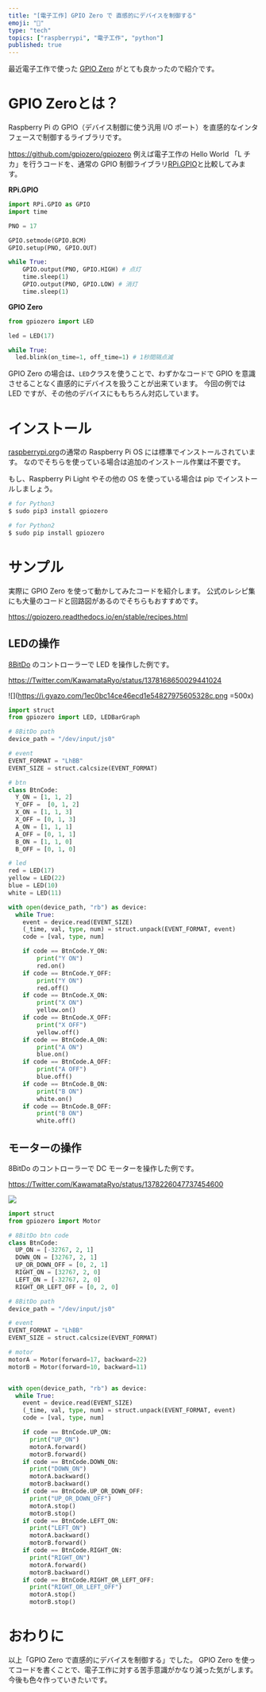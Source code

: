 ```yaml
---
title: "[電子工作] GPIO Zero で 直感的にデバイスを制御する"
emoji: "🛵"
type: "tech"
topics: ["raspberrypi", "電子工作", "python"]
published: true
---
```


最近電子工作で使った [GPIO Zero](https://github.com/gpiozero/gpiozero) がとても良かったので紹介です。

# GPIO Zeroとは？

Raspberry Pi の GPIO（デバイス制御に使う汎用 I/O ポート）を直感的なインタフェースで制御するライブラリです。

https://github.com/gpiozero/gpiozero 例えば電子工作の Hello World 「L チカ」を行うコードを、通常の GPIO 制御ライブラリ[RPi.GPIO](https://pypi.org/project/RPi.GPIO/)と比較してみます。

**RPi.GPIO**

```py
import RPi.GPIO as GPIO
import time

PNO = 17

GPIO.setmode(GPIO.BCM)
GPIO.setup(PNO, GPIO.OUT)

while True:
    GPIO.output(PNO, GPIO.HIGH) # 点灯
    time.sleep(1)
    GPIO.output(PNO, GPIO.LOW) # 消灯
    time.sleep(1)
```

**GPIO Zero**

```py
from gpiozero import LED

led = LED(17)

while True:
  led.blink(on_time=1, off_time=1) # 1秒間隔点滅
```

GPIO Zero の場合は、`LED`クラスを使うことで、わずかなコードで GPIO を意識させることなく直感的にデバイスを扱うことが出来ています。
今回の例では LED ですが、その他のデバイスにももちろん対応しています。

# インストール
[raspberrypi.org](raspberrypi.org)の通常の Raspberry Pi OS には標準でインストールされています。
なのでそちらを使っている場合は追加のインストール作業は不要です。

もし、Raspberry Pi Light やその他の OS を使っている場合は pip でインストールしましょう。

```bash
# for Python3
$ sudo pip3 install gpiozero

# for Python2
$ sudo pip install gpiozero
```
# サンプル

実際に GPIO Zero を使って動かしてみたコードを紹介します。
公式のレシピ集にも大量のコードと回路図があるのでそちらもおすすめです。

https://gpiozero.readthedocs.io/en/stable/recipes.html

## LEDの操作

[8BitDo](https://www.8bitdo.com/zero2/) のコントローラーで LED を操作した例です。

https://Twitter.com/KawamataRyo/status/1378168650029441024

![](https://i.gyazo.com/1ec0bc14ce46ecd1e54827975605328c.png =500x)


```py:led.py
import struct
from gpiozero import LED, LEDBarGraph

# 8BitDo path
device_path = "/dev/input/js0"

# event
EVENT_FORMAT = "LhBB"
EVENT_SIZE = struct.calcsize(EVENT_FORMAT)

# btn
class BtnCode:
  Y_ON = [1, 1, 2]
  Y_OFF =  [0, 1, 2]
  X_ON = [1, 1, 3]
  X_OFF = [0, 1, 3]
  A_ON = [1, 1, 1]
  A_OFF = [0, 1, 1]
  B_ON = [1, 1, 0]
  B_OFF = [0, 1, 0]

# led
red = LED(17)
yellow = LED(22)
blue = LED(10)
white = LED(11)

with open(device_path, "rb") as device:
  while True:
    event = device.read(EVENT_SIZE)
    (_time, val, type, num) = struct.unpack(EVENT_FORMAT, event)
    code = [val, type, num]

    if code == BtnCode.Y_ON:
        print("Y ON")
        red.on()
    if code == BtnCode.Y_OFF:
        print("Y ON")
        red.off()
    if code == BtnCode.X_ON:
        print("X ON")
        yellow.on()
    if code == BtnCode.X_OFF:
        print("X OFF")
        yellow.off()
    if code == BtnCode.A_ON:
        print("A ON")
        blue.on()
    if code == BtnCode.A_OFF:
        print("A OFF")
        blue.off()
    if code == BtnCode.B_ON:
        print("B ON")
        white.on()
    if code == BtnCode.B_OFF:
        print("B ON")
        white.off()
```

## モーターの操作

8BitDo のコントローラーで DC モーターを操作した例です。

https://Twitter.com/KawamataRyo/status/1378226047737454600

![](https://i.gyazo.com/57a9c1a8680956c926492eb84f12d15c.png)

```py:motor.py
import struct
from gpiozero import Motor

# 8BitDo btn code
class BtnCode:
  UP_ON = [-32767, 2, 1]
  DOWN_ON = [32767, 2, 1]
  UP_OR_DOWN_OFF = [0, 2, 1]
  RIGHT_ON = [32767, 2, 0]
  LEFT_ON = [-32767, 2, 0]
  RIGHT_OR_LEFT_OFF = [0, 2, 0]

# 8BitDo path
device_path = "/dev/input/js0"

# event
EVENT_FORMAT = "LhBB"
EVENT_SIZE = struct.calcsize(EVENT_FORMAT)

# motor
motorA = Motor(forward=17, backward=22)
motorB = Motor(forward=10, backward=11)


with open(device_path, "rb") as device:
  while True:
    event = device.read(EVENT_SIZE)
    (_time, val, type, num) = struct.unpack(EVENT_FORMAT, event)
    code = [val, type, num]

    if code == BtnCode.UP_ON:
      print("UP_ON")
      motorA.forward()
      motorB.forward()
    if code == BtnCode.DOWN_ON:
      print("DOWN_ON")
      motorA.backward()
      motorB.backward()
    if code == BtnCode.UP_OR_DOWN_OFF:
      print("UP_OR_DOWN_OFF")
      motorA.stop()
      motorB.stop()
    if code == BtnCode.LEFT_ON:
      print("LEFT_ON")
      motorA.backward()
      motorB.forward()
    if code == BtnCode.RIGHT_ON:
      print("RIGHT_ON")
      motorA.forward()
      motorB.backward()
    if code == BtnCode.RIGHT_OR_LEFT_OFF:
      print("RIGHT_OR_LEFT_OFF")
      motorA.stop()
      motorB.stop()
```

# おわりに

以上「GPIO Zero で直感的にデバイスを制御する」でした。
GPIO Zero を使ってコードを書くことで、電子工作に対する苦手意識がかなり減った気がします。
今後も色々作っていきたいです。
